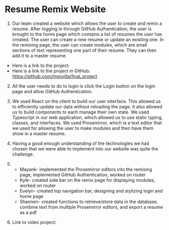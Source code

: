 # Resume Remix Website
1. Our team created a website which allows the user to create and remix a resume. After logging in through GitHub Authentication, the user is brought to the home page which contains a list of resumes the user has created. The user can create a new resume or update an existing one. In the remixing page, the user can create modules, which are small sections of text representing one part of their resume. They can then add it to a master resume.
* Here is a link to the project:
* Here is a link to the project in GitHub: https://github.com/mgovilla/final_project

2. All the user needs to do to login is click the Login button on the login page and allow GitHub Authentication.

3. We used React on the client to build our user interface. This allowed us to efficiently update our data without reloading the page. It also allowed us to build components to each manage their own state. We used Typescript in our web application, which allowed us to use static typing, classes, and interfaces. We used Prosemirror, which is a text editor that we used for allowing the user to make modules and then have them show in a master resume.

4. Having a good enough understanding of the technologies we had chosen that we were able to implement into our website was quite the challenge.

5. 
   * Mayank- implemented the Prosemirror editors into the remixing page, implemented GitHub Authentication, worked on router
   * Kyle- created side bar on the remix page for displaying modules, worked on router
   * Evelyn- created top navigation bar, designing and stylizing login and home page
   * Shannen- created functions to retrieve/store data in the database, combine text from multiple Prosemirror editors, and export a resume as a pdf

6. Link to video project:
